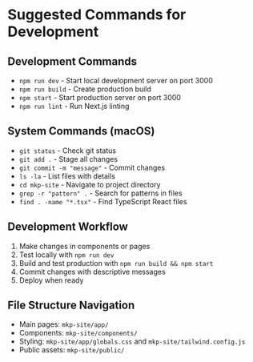 # Suggested Commands for Development

## Development Commands
- `npm run dev` - Start local development server on port 3000
- `npm run build` - Create production build
- `npm start` - Start production server on port 3000
- `npm run lint` - Run Next.js linting

## System Commands (macOS)
- `git status` - Check git status
- `git add .` - Stage all changes
- `git commit -m "message"` - Commit changes
- `ls -la` - List files with details
- `cd mkp-site` - Navigate to project directory
- `grep -r "pattern" .` - Search for patterns in files
- `find . -name "*.tsx"` - Find TypeScript React files

## Development Workflow
1. Make changes in components or pages
2. Test locally with `npm run dev`
3. Build and test production with `npm run build && npm start`
4. Commit changes with descriptive messages
5. Deploy when ready

## File Structure Navigation
- Main pages: `mkp-site/app/`
- Components: `mkp-site/components/`
- Styling: `mkp-site/app/globals.css` and `mkp-site/tailwind.config.js`
- Public assets: `mkp-site/public/`